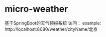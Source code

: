 # micro-weather
基于SpringBoot的天气预报系统
访问：
    example:
         http://localhost:8080/weather/cityName/北京
